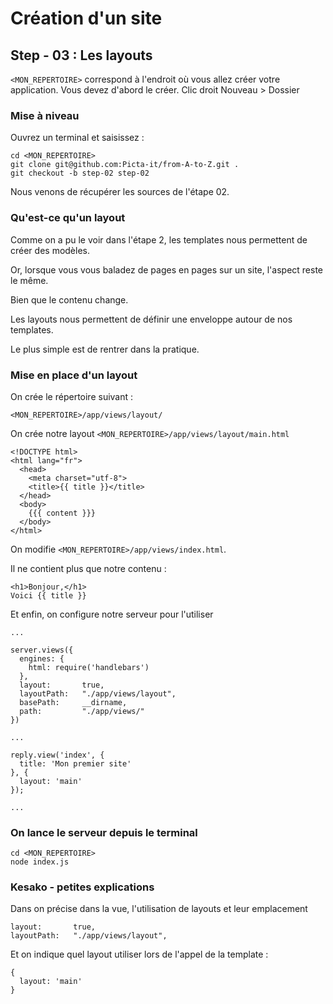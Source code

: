 # Création d'un site

## Step - 03 : Les layouts

`<MON_REPERTOIRE>` correspond à l'endroit où vous allez créer votre application.
Vous devez d'abord le créer. Clic droit Nouveau > Dossier

### Mise à niveau

Ouvrez un terminal et saisissez :

    cd <MON_REPERTOIRE>
    git clone git@github.com:Picta-it/from-A-to-Z.git .
    git checkout -b step-02 step-02

Nous venons de récupérer les sources de l'étape 02.

### Qu'est-ce qu'un layout

Comme on a pu le voir dans l'étape 2, les templates nous permettent de créer des modèles.

Or, lorsque vous vous baladez de pages en pages sur un site, l'aspect reste le même.
 
Bien que le contenu change.

Les layouts nous permettent de définir une enveloppe autour de nos templates.

Le plus simple est de rentrer dans la pratique.

### Mise en place d'un layout

On crée le répertoire suivant :

    <MON_REPERTOIRE>/app/views/layout/

On crée notre layout `<MON_REPERTOIRE>/app/views/layout/main.html`

    <!DOCTYPE html>
    <html lang="fr">
      <head>
        <meta charset="utf-8">
        <title>{{ title }}</title>
      </head>
      <body>
        {{{ content }}}
      </body>
    </html>

On modifie `<MON_REPERTOIRE>/app/views/index.html`.

Il ne contient plus que notre contenu :

    <h1>Bonjour,</h1>
    Voici {{ title }}

Et enfin, on configure notre serveur pour l'utiliser

    ...

    server.views({
      engines: {
        html: require('handlebars')
      },
      layout:       true,
      layoutPath:   "./app/views/layout",
      basePath:     __dirname,
      path:         "./app/views/"
    })
    
    ...

    reply.view('index', {
      title: 'Mon premier site'
    }, {
      layout: 'main'
    });

    ...

### On lance le serveur depuis le terminal

    cd <MON_REPERTOIRE>
    node index.js

### Kesako - petites explications

Dans on précise dans la vue, l'utilisation de layouts et leur emplacement

    layout:       true,
    layoutPath:   "./app/views/layout",

Et on indique quel layout utiliser lors de l'appel de la template :

    {
      layout: 'main'
    }


